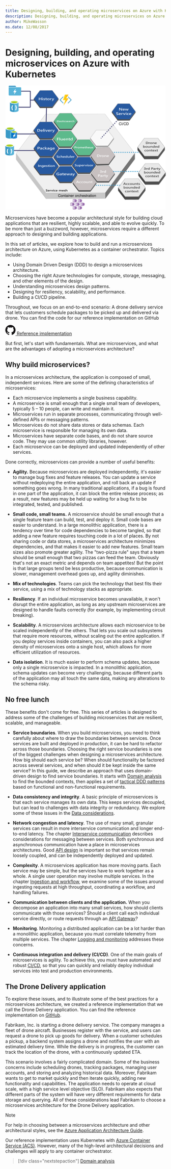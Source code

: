 ```yaml
---
title: Designing, building, and operating microservices on Azure with Kubernetes
description: Designing, building, and operating microservices on Azure with Kubernetes
author: MikeWasson
ms.date: 12/08/2017
---
```


# Designing, building, and operating microservices on Azure with Kubernetes

![](./images/drone.svg)

Microservices have become a popular architectural style for building cloud applications that are resilient, highly scalable, and able to evolve quickly. To be more than just a buzzword, however, microservices require a different approach to designing and building applications. 

In this set of articles, we explore how to build and run a microservices architecture on Azure, using Kubernetes as a container orchestrator. Topics include:

- Using Domain Driven Design (DDD) to design a microservices architecture. 
- Choosing the right Azure technologies for compute, storage, messaging, and other elements of the design.
- Understanding microservices design patterns.
- Designing for resiliency, scalability, and performance.
- Building a CI/CD pipeline.


Throughout, we focus on an end-to-end scenario: A drone delivery service that lets customers schedule packages to be picked up and delivered via drone. You can find the code for our reference implementation on GitHub

[![GitHub](../_images/github.png) Reference implementation][drone-ri]

But first, let's start with fundamentals. What are microservices, and what are the advantages of adopting a microservices architecture?

## Why build microservices?

In a microservices architecture, the application is composed of small, independent services. Here are some of the defining characteristics of microservices:

- Each microservice implements a single business capability.
- A microservice is small enough that a single small team of developers, typically 5 &ndash; 10 people, can write and maintain it.
- Microservices run in separate processes, communicating through well-defined APIs or messaging patterns. 
- Microservices do not share data stores or data schemas. Each microservice is responsible for managing its own data. 
- Microservices have separate code bases, and do not share source code. They may use common utility libraries, however.
- Each microservice can be deployed and updated independently of other services. 

Done correctly, microservices can provide a number of useful benefits:

- **Agility.** Because microservices are deployed independently, it's easier to manage bug fixes and feature releases. You can update a service without redeploying the entire application, and roll back an update if something goes wrong. In many traditional applications, if a bug is found in one part of the application, it can block the entire release process; as a result, new features may be held up waiting for a bug fix to be integrated, tested, and published.  

- **Small code, small teams.** A microservice should be small enough that a single feature team can build, test, and deploy it. Small code bases are easier to understand. In a large monolithic application, there is a tendency over time for code dependencies to become tangled, so that adding a new feature requires touching code in a lot of places. By not sharing code or data stores, a microservices architecture minimizes dependencies, and that makes it easier to add new features. Small team sizes also promote greater agility. The "two-pizza rule" says that a team should be small enough that two pizzas can feed the team. Obviously that's not an exact metric and depends on team appetites! But the point is that large groups tend be less productive, because communication is slower, management overhead goes up, and agility diminishes.  

- **Mix of technologies**. Teams can pick the technology that best fits their service, using a mix of technology stacks as appropriate. 

- **Resiliency**. If an individual microservice becomes unavailable, it won't disrupt the entire application, as long as any upstream microservices are designed to handle faults correctly (for example, by implementing circuit breaking).

- **Scalability**. A microservices architecture allows each microservice to be scaled independently of the others. That lets you scale out subsystems that require more resources, without scaling out the entire application. If you deploy services inside containers, you can also pack a higher density of microservices onto a single host, which allows for more efficient utilization of resources.

- **Data isolation**. It is much easier to perform schema updates, because only a single microservice is impacted. In a monolithic application, schema updates can become very challenging, because different parts of the application may all touch the same data, making any alterations to the schema risky.
 
## No free lunch

These benefits don't come for free. This series of articles is designed to address some of the challenges of building microservices that are resilient, scalable, and manageable.

- **Service boundaries**. When you build microservices, you need to think carefully about where to draw the boundaries between services. Once services are built and deployed in production, it can be hard to refactor across those boundaries. Choosing the right service boundaries is one of the biggest challenges when designing a microservices architecture. How big should each service be? When should functionality be factored across several services, and when should it be kept inside the same service? In this guide, we describe an approach that uses domain-driven design to find service boundaries. It starts with [Domain analysis](./domain-analysis.md) to find the bounded contexts, then applies a set of [tactical DDD patterns](./microservice-boundaries.md) based on functional and non-functional requirements. 

- **Data consistency and integrity**. A basic principle of microservices is that each service manages its own data. This keeps services decoupled, but can lead to challenges with data integrity or redundancy. We explore some of these issues in the [Data considerations](./data-considerations.md).

- **Network congestion and latency**. The use of many small, granular services can result in more interservice communication and longer end-to-end latency. The chapter [Interservice communication](./interservice-communication.md) describes considerations for messaging between services. Both synchronous and asynchronous communication have a place in microservices architectures. Good [API design](./api-design.md) is important so that services remain loosely coupled, and can be independently deployed and updated.
 
- **Complexity**. A microservices application has more moving parts. Each service may be simple, but the services have to work together as a whole. A single user operation may involve multiple services. In the chapter [Ingestion and workflow](./ingestion-workflow.md), we examine some of the issues around ingesting requests at high throughput, coordinating a workflow, and handling failures. 

- **Communication between clients and the application.**  When you decompose an application into many small services, how should clients communicate with those services? Should a client call each individual service directly, or route requests through an [API Gateway](./gateway.md)?

- **Monitoring**. Monitoring a distributed application can be a lot harder than a monolithic application, because you must correlate telemetry from multiple services. The chapter [Logging and monitoring](./logging-monitoring.md) addresses these concerns.

- **Continuous integration and delivery (CI/CD)**. One of the main goals of microservices is agility. To achieve this, you must have automated and robust [CI/CD](./ci-cd.md), so that you can quickly and reliably deploy individual services into test and production environments.

## The Drone Delivery application

To explore these issues, and to illustrate some of the best practices for a microservices architecture, we created a reference implementation that we call the Drone Delivery application. You can find the reference implementation on [GitHub][drone-ri].

​Fabrikam, Inc. is starting a drone delivery service. The company manages a fleet of drone aircraft. Businesses register with the service, and users can request a drone to pick up goods for delivery. When a customer schedules a pickup, a backend system assigns a drone and notifies the user with an estimated delivery time. While the delivery is in progress, the customer can track the location of the drone, with a continuously updated ETA.

This scenario involves a fairly complicated domain. Some of the business concerns include scheduling drones, tracking packages, managing user accounts, and storing and analyzing historical data. Moreover, Fabrikam wants to get to market quickly and then iterate quickly, adding new functionality and capabilities. The application needs to operate at cloud scale, with a high service level objective (SLO). Fabrikam also expects that different parts of the system will have very different requirements for data storage and querying. All of these considerations lead Fabrikam to choose a microservices architecture for the Drone Delivery application.

> [!NOTE]
> For help in choosing between a microservices architecture and other architectural styles, see the [Azure Application Architecture Guide](../guide/index.md).

Our reference implementation uses Kubernetes with [Azure Container Service (ACS)](/azure/container-service/kubernetes/). However, many of the high-level architectural decisions and challenges will apply to any container orchestrator. 

> [!div class="nextstepaction"]
> [Domain analysis](./domain-analysis.md)


<!-- links -->

[drone-ri]: https://github.com/mspnp/microservices-reference-implementation
